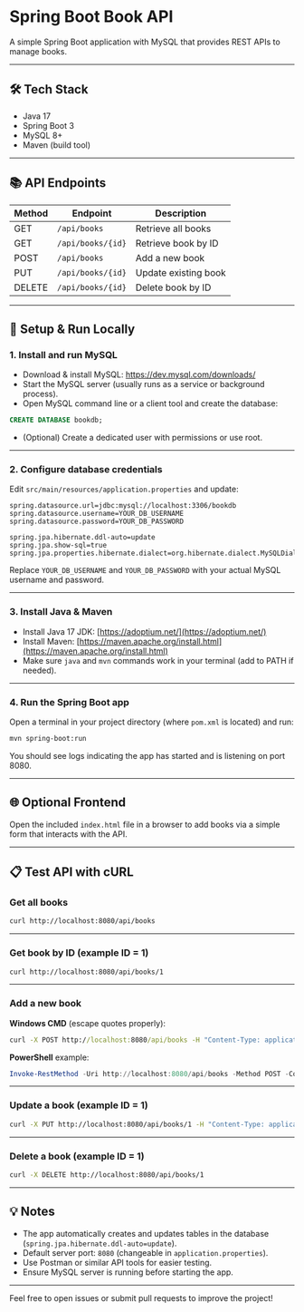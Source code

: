 
# Spring Boot Book API

A simple Spring Boot application with MySQL that provides REST APIs to manage books.

---

## 🛠️ Tech Stack
- Java 17
- Spring Boot 3
- MySQL 8+
- Maven (build tool)

---

## 📚 API Endpoints

| Method | Endpoint           | Description           |
|--------|--------------------|-----------------------|
| GET    | `/api/books`       | Retrieve all books    |
| GET    | `/api/books/{id}`  | Retrieve book by ID   |
| POST   | `/api/books`       | Add a new book        |
| PUT    | `/api/books/{id}`  | Update existing book  |
| DELETE | `/api/books/{id}`  | Delete book by ID     |

---

## 🔧 Setup & Run Locally

### 1. Install and run MySQL

- Download & install MySQL: https://dev.mysql.com/downloads/
- Start the MySQL server (usually runs as a service or background process).
- Open MySQL command line or a client tool and create the database:

```sql
CREATE DATABASE bookdb;
```

* (Optional) Create a dedicated user with permissions or use root.

---

### 2. Configure database credentials

Edit `src/main/resources/application.properties` and update:

```properties
spring.datasource.url=jdbc:mysql://localhost:3306/bookdb
spring.datasource.username=YOUR_DB_USERNAME
spring.datasource.password=YOUR_DB_PASSWORD

spring.jpa.hibernate.ddl-auto=update
spring.jpa.show-sql=true
spring.jpa.properties.hibernate.dialect=org.hibernate.dialect.MySQLDialect
```

Replace `YOUR_DB_USERNAME` and `YOUR_DB_PASSWORD` with your actual MySQL username and password.

---

### 3. Install Java & Maven

* Install Java 17 JDK: [https://adoptium.net/](https://adoptium.net/)
* Install Maven: [https://maven.apache.org/install.html](https://maven.apache.org/install.html)
* Make sure `java` and `mvn` commands work in your terminal (add to PATH if needed).

---

### 4. Run the Spring Boot app

Open a terminal in your project directory (where `pom.xml` is located) and run:

```bash
mvn spring-boot:run
```

You should see logs indicating the app has started and is listening on port 8080.

---

## 🌐 Optional Frontend

Open the included `index.html` file in a browser to add books via a simple form that interacts with the API.

---

## 📋 Test API with cURL

### Get all books

```bash
curl http://localhost:8080/api/books
```

---

### Get book by ID (example ID = 1)

```bash
curl http://localhost:8080/api/books/1
```

---

### Add a new book

**Windows CMD** (escape quotes properly):

```cmd
curl -X POST http://localhost:8080/api/books -H "Content-Type: application/json" -d "{\"title\":\"My First Book\",\"author\":\"Your Name\",\"year\":2025}"
```

**PowerShell** example:

```powershell
Invoke-RestMethod -Uri http://localhost:8080/api/books -Method POST -ContentType "application/json" -Body '{"title":"My First Book","author":"Your Name","year":2025}'
```

---

### Update a book (example ID = 1)

```bash
curl -X PUT http://localhost:8080/api/books/1 -H "Content-Type: application/json" -d "{\"title\":\"Updated Title\",\"author\":\"New Author\",\"year\":2024}"
```

---

### Delete a book (example ID = 1)

```bash
curl -X DELETE http://localhost:8080/api/books/1
```

---

## 💡 Notes

* The app automatically creates and updates tables in the database (`spring.jpa.hibernate.ddl-auto=update`).
* Default server port: `8080` (changeable in `application.properties`).
* Use Postman or similar API tools for easier testing.
* Ensure MySQL server is running before starting the app.

---

Feel free to open issues or submit pull requests to improve the project!

